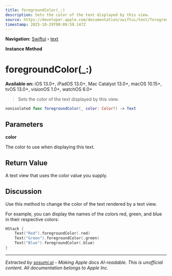 ```yaml
---
title: foregroundColor(_:)
description: Sets the color of the text displayed by this view.
source: https://developer.apple.com/documentation/swiftui/text/foregroundcolor(_:)
timestamp: 2025-10-29T00:09:59.147Z
---
```


**Navigation:** [Swiftui](/documentation/swiftui) › [text](/documentation/swiftui/text)

**Instance Method**

# foregroundColor(_:)

**Available on:** iOS 13.0+, iPadOS 13.0+, Mac Catalyst 13.0+, macOS 10.15+, tvOS 13.0+, visionOS 1.0+, watchOS 6.0+

> Sets the color of the text displayed by this view.

```swift
nonisolated func foregroundColor(_ color: Color?) -> Text
```

## Parameters

**color**

The color to use when displaying this text.



## Return Value

A text view that uses the color value you supply.

## Discussion

Use this method to change the color of the text rendered by a text view.

For example, you can display the names of the colors red, green, and blue in their respective colors:

```swift
HStack {
    Text("Red").foregroundColor(.red)
    Text("Green").foregroundColor(.green)
    Text("Blue").foregroundColor(.blue)
}
```

---

*Extracted by [sosumi.ai](https://sosumi.ai) - Making Apple docs AI-readable.*
*This is unofficial content. All documentation belongs to Apple Inc.*
